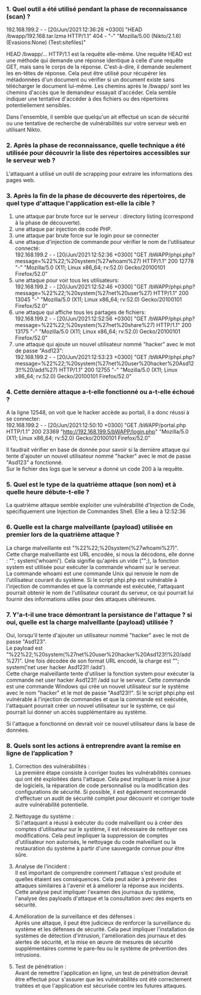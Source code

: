 ### 1. Quel outil a été utilisé pendant la phase de reconnaissance (scan) ?

192.168.199.2 - - [20/Jun/2021:12:36:26 +0300] "HEAD /bwapp/192.168.tar.lzma HTTP/1.1" 404 - "-" "Mozilla/5.00 (Nikto/2.1.6) (Evasions:None) (Test:sitefiles)"

HEAD /bwapp/... HTTP/1.1 est la requête elle-même. Une requête HEAD est une méthode qui demande une réponse identique à celle d'une requête GET, mais sans le corps de la réponse. C'est-à-dire, il demande seulement les en-têtes de réponse. Cela peut être utilisé pour récupérer les métadonnées d'un document ou vérifier si un document existe sans télécharger le document lui-même. Les chemins après le /bwapp/ sont les chemins d'accès que le demandeur essayait d'accéder. Cela semble indiquer une tentative d'accéder à des fichiers ou des répertoires potentiellement sensibles.

Dans l'ensemble, il semble que quelqu'un ait effectué un scan de sécurité ou une tentative de recherche de vulnérabilités sur votre serveur web en utilisant Nikto. 

### 2. Après la phase de reconnaissance, quelle technique a été utilisée pour découvrir la liste des répertoires accessibles sur le serveur web ? 
L'attaquant a utilisé un outil de scrapping pour extraire les informations des pages web.

### 3. Après la fin de la phase de découverte des répertoires, de quel type d'attaque l'application est-elle la cible ?

1. une attaque par brute force sur le serveur : directory listing (correspond à la phase de découverte).
2. une attaque par injection de code PHP.
3. une attaque par brute force sur le login pour se connecter
4. une attaque d'injection de commande pour vérifier le nom de l'utilisateur connecté:  
   192.168.199.2 - - [20/Jun/2021:12:52:36 +0300] "GET /bWAPP/phpi.php?message=%22%22;%20system(%27whoami%27) HTTP/1.1" 200 12778 "-" "Mozilla/5.0 (X11; Linux x86_64; rv:52.0) Gecko/20100101 Firefox/52.0"
5. une attaque pour voir tous les utilisateurs:  
   192.168.199.2 - - [20/Jun/2021:12:52:46 +0300] "GET /bWAPP/phpi.php?message=%22%22;%20system(%27net%20user%27) HTTP/1.1" 200 13045 "-" "Mozilla/5.0 (X11; Linux x86_64; rv:52.0) Gecko/20100101 Firefox/52.0"
6. une attaque qui affiche tous les partages de fichiers:  
   192.168.199.2 - - [20/Jun/2021:12:52:56 +0300] "GET /bWAPP/phpi.php?message=%22%22;%20system(%27net%20share%27) HTTP/1.1" 200 13175 "-" "Mozilla/5.0 (X11; Linux x86_64; rv:52.0) Gecko/20100101 Firefox/52.0"
7. une attaque qui ajoute un nouvel utilisateur nommé "hacker" avec le mot de passe "Asd123":  
   192.168.199.2 - - [20/Jun/2021:12:53:23 +0300] "GET /bWAPP/phpi.php?message=%22%22;%20system(%27net%20user%20hacker%20Asd123!!%20/add%27) HTTP/1.1" 200 12755 "-" "Mozilla/5.0 (X11; Linux x86_64; rv:52.0) Gecko/20100101 Firefox/52.0"

### 4. Cette dernière attaque a-t-elle fonctionné ou a-t-elle échoué ?
A la ligne 12548, on voit que le hacker accède au portail, il a donc réussi à se connecter:  
192.168.199.2 - - [20/Jun/2021:12:50:10 +0300] "GET /bWAPP/portal.php HTTP/1.1" 200 23369 "http://192.168.199.5/bWAPP/login.php" "Mozilla/5.0 (X11; Linux x86_64; rv:52.0) Gecko/20100101 Firefox/52.0"

Il faudrait vérifier en base de donnée pour savoir si la dernière attaque qui tente d'ajouter un nouvel utilisateur nommé "hacker" avec le mot de passe "Asd123" a fonctionné.   
Sur le fichier des logs que le serveur a donné un code 200 à la requête.

### 5. Quel est le type de la quatrième attaque (son nom) et à quelle heure débute-t-elle ?
La quatrième attaque semble exploiter une vulnérabilité d'Injection de Code, spécifiquement une Injection de Commandes Shell.
Elle a lieu à 12:52:36 

### 6. Quelle est la charge malveillante (payload) utilisée en premier lors de la quatrième attaque ?
La charge malveillante est "%22%22;%20system(%27whoami%27)".  
Cette charge malveillante est URL encodée, si nous la décodons, elle donne : ""; system('whoami').
Cela signifie qu'après un vide ("";), la fonction system est utilisée pour exécuter la commande whoami sur le serveur.  
La commande whoami est une commande Unix qui renvoie le nom de l'utilisateur courant du système. Si le script phpi.php est vulnérable à l'injection de commandes et que la commande est exécutée, l'attaquant pourrait obtenir le nom de l'utilisateur courant du serveur, ce qui pourrait lui fournir des informations utiles pour des attaques ultérieures.

### 7. Y'a-t-il une trace démontrant la persistance de l'attaque ? si oui, quelle est la charge malveillante (payload) utilisée ?
Oui, lorsqu'il tente d'ajouter un utilisateur nommé "hacker" avec le mot de passe "Asd123".  
Le payload est "%22%22;%20system(%27net%20user%20hacker%20Asd123!!%20/add%27)".
Une fois décodée de son format URL encodé, la charge est ""; system('net user hacker Asd123!! /add').  
Cette charge malveillante tente d'utiliser la fonction system pour exécuter la commande net user hacker Asd123!! /add sur le serveur. Cette commande est une commande Windows qui crée un nouvel utilisateur sur le système avec le nom "hacker" et le mot de passe "Asd123!!". Si le script phpi.php est vulnérable à l'injection de commandes et que la commande est exécutée, l'attaquant pourrait créer un nouvel utilisateur sur le système, ce qui pourrait lui donner un accès supplémentaire au système.  

Si l'attaque a fonctionné on devrait voir ce nouvel utilisateur dans la base de données.

### 8. Quels sont les actions à entreprendre avant la remise en ligne de l’application ?
 1. Correction des vulnérabilités :  
La première étape consiste à corriger toutes les vulnérabilités connues qui ont été exploitées dans l'attaque. Cela peut impliquer la mise à jour de logiciels, la réparation de code personnalisé ou la modification des configurations de sécurité. Si possible, il est également recommandé d'effectuer un audit de sécurité complet pour découvrir et corriger toute autre vulnérabilité potentielle.

2. Nettoyage du système :  
Si l'attaquant a réussi à exécuter du code malveillant ou à créer des comptes d'utilisateur sur le système, il est nécessaire de nettoyer ces modifications. Cela peut impliquer la suppression de comptes d'utilisateur non autorisés, le nettoyage du code malveillant ou la restauration du système à partir d'une sauvegarde connue pour être sûre.

3. Analyse de l'incident :  
Il est important de comprendre comment l'attaque s'est produite et quelles étaient ses conséquences. Cela peut aider à prévenir des attaques similaires à l'avenir et à améliorer la réponse aux incidents. Cette analyse peut impliquer l'examen des journaux du système, l'analyse des payloads d'attaque et la consultation avec des experts en sécurité.

4. Amélioration de la surveillance et des défenses :  
Après une attaque, il peut être judicieux de renforcer la surveillance du système et les défenses de sécurité. Cela peut impliquer l'installation de systèmes de détection d'intrusion, l'amélioration des journaux et des alertes de sécurité, et la mise en œuvre de mesures de sécurité supplémentaires comme le pare-feu ou le système de prévention des intrusions.

5. Test de pénétration :  
Avant de remettre l'application en ligne, un test de pénétration devrait être effectué pour s'assurer que les vulnérabilités ont été correctement traitées et que l'application est sécurisée contre les futures attaques.